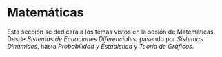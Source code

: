 # Matemáticas

Esta sección se dedicará a los temas vistos en la sesión de Matemáticas. Desde _Sistemas de Ecuaciones Diferenciales_, pasando por _Sistemas Dinámicos_, hasta _Probabilidad y Estadística_ y _Teoría de Gráficos_.
